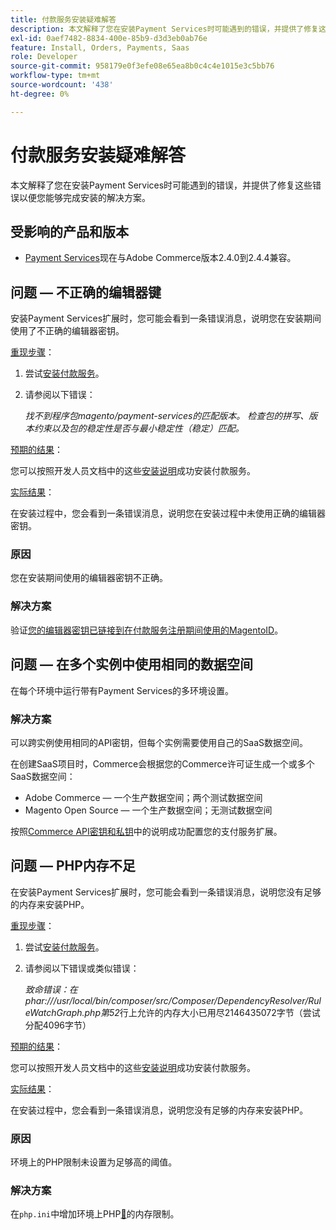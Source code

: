 ```yaml
---
title: 付款服务安装疑难解答
description: 本文解释了您在安装Payment Services时可能遇到的错误，并提供了修复这些错误以便您能够完成安装的解决方案。
exl-id: 0aef7482-8834-400e-85b9-d3d3eb0ab76e
feature: Install, Orders, Payments, Saas
role: Developer
source-git-commit: 958179e0f3efe08e65ea8b0c4c4e1015e3c5bb76
workflow-type: tm+mt
source-wordcount: '438'
ht-degree: 0%

---
```


# 付款服务安装疑难解答

本文解释了您在安装Payment Services时可能遇到的错误，并提供了修复这些错误以便您能够完成安装的解决方案。

## 受影响的产品和版本

* [Payment Services](https://marketplace.magento.com/magento-payment-services.html)现在与Adobe Commerce版本2.4.0到2.4.4兼容。

## 问题 — 不正确的编辑器键

安装Payment Services扩展时，您可能会看到一条错误消息，说明您在安装期间使用了不正确的编辑器密钥。

<u>重现步骤</u>：

1. 尝试[安装付款服务](https://experienceleague.adobe.com/docs/commerce-merchant-services/payment-services/get-started/install.html?lang=zh-Hans)。
1. 请参阅以下错误：

   *找不到程序包magento/payment-services的匹配版本。 检查包的拼写、版本约束以及包的稳定性是否与最小稳定性（稳定）匹配。*

<u>预期的结果</u>：

您可以按照开发人员文档中的这些[安装说明](https://experienceleague.adobe.com/docs/commerce-merchant-services/payment-services/get-started/install.html?lang=zh-Hans)成功安装付款服务。

<u>实际结果</u>：

在安装过程中，您会看到一条错误消息，说明您在安装过程中未使用正确的编辑器密钥。

### 原因

您在安装期间使用的编辑器密钥不正确。

### 解决方案

验证[您的编辑器密钥已链接到在付款服务注册期间使用的MagentoID](https://experienceleague.adobe.com/docs/commerce-merchant-services/payment-services/get-started/install.html?lang=zh-Hans#incorrect-composer-keys)。

## 问题 — 在多个实例中使用相同的数据空间

在每个环境中运行带有Payment Services的多环境设置。

### 解决方案

可以跨实例使用相同的API密钥，但每个实例需要使用自己的SaaS数据空间。

在创建SaaS项目时，Commerce会根据您的Commerce许可证生成一个或多个SaaS数据空间：

* Adobe Commerce — 一个生产数据空间；两个测试数据空间
* Magento Open Source — 一个生产数据空间；无测试数据空间

按照[Commerce API密钥和私钥](https://experienceleague.adobe.com/docs/commerce-merchant-services/payment-services/get-started/connect.html?lang=zh-Hans#obtain-api-credentials)中的说明成功配置您的支付服务扩展。

## 问题 — PHP内存不足

在安装Payment Services扩展时，您可能会看到一条错误消息，说明您没有足够的内存来安装PHP。

<u>重现步骤</u>：

1. 尝试[安装付款服务](https://experienceleague.adobe.com/docs/commerce-merchant-services/payment-services/get-started/install.html?lang=zh-Hans)。
1. 请参阅以下错误或类似错误：

   *致命错误：在phar:///usr/local/bin/composer/src/Composer/DependencyResolver/RuleWatchGraph.php第52*&#x200B;行上允许的内存大小已用尽2146435072字节（尝试分配4096字节）

<u>预期的结果</u>：

您可以按照开发人员文档中的这些[安装说明](https://experienceleague.adobe.com/docs/commerce-merchant-services/payment-services/get-started/install.html?lang=zh-Hans)成功安装付款服务。

<u>实际结果</u>：

在安装过程中，您会看到一条错误消息，说明您没有足够的内存来安装PHP。

### 原因

环境上的PHP限制未设置为足够高的阈值。

### 解决方案

在`php.ini`中增加环境上PHP[&#128279;](https://experienceleague.adobe.com/docs/commerce-merchant-services/payment-services/get-started/install.html?lang=zh-Hans#not-enough-memory-for-php)的内存限制。
